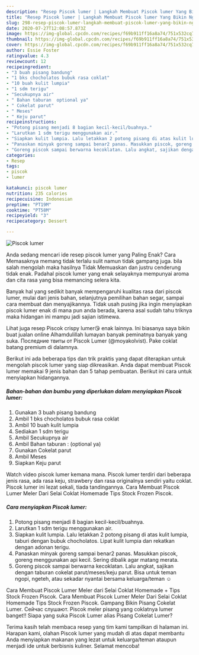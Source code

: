 ```yaml
---
description: "Resep Piscok lumer | Langkah Membuat Piscok lumer Yang Bikin Ngiler"
title: "Resep Piscok lumer | Langkah Membuat Piscok lumer Yang Bikin Ngiler"
slug: 298-resep-piscok-lumer-langkah-membuat-piscok-lumer-yang-bikin-ngiler
date: 2020-07-27T12:08:57.873Z
image: https://img-global.cpcdn.com/recipes/f69b911ff16a8a74/751x532cq70/piscok-lumer-foto-resep-utama.jpg
thumbnail: https://img-global.cpcdn.com/recipes/f69b911ff16a8a74/751x532cq70/piscok-lumer-foto-resep-utama.jpg
cover: https://img-global.cpcdn.com/recipes/f69b911ff16a8a74/751x532cq70/piscok-lumer-foto-resep-utama.jpg
author: Essie Foster
ratingvalue: 4.3
reviewcount: 12
recipeingredient:
- "3 buah pisang bandung"
- "1 bks chocholatos bubuk rasa coklat"
- "10 buah kulit lumpia"
- "1 sdm terigu"
- "Secukupnya air"
- " Bahan taburan  optional ya"
- " Cokelat parut"
- " Meses"
- " Keju parut"
recipeinstructions:
- "Potong pisang menjadi 8 bagian kecil-kecil/buahnya."
- "Larutkan 1 sdm terigu menggunakan air."
- "Siapkan kulit lumpia. Lalu letakkan 2 potong pisang di atas kulit lumpia, taburi dengan bubuk chocholatos. Lipat kulit lumpia dan rekatkan dengan adonan terigu."
- "Panaskan minyak goreng sampai benar2 panas. Masukkan piscok, goreng menggunakan api kecil. Sering dibalik agar matang merata."
- "Goreng piscok sampai berwarna kecoklatan. Lalu angkat, sajikan dengan taburan cokelat parut/meses/keju parut. Bisa untuk teman ngopi, ngeteh, atau sekadar nyantai bersama keluarga/teman ☺"
categories:
- Resep
tags:
- piscok
- lumer

katakunci: piscok lumer 
nutrition: 235 calories
recipecuisine: Indonesian
preptime: "PT19M"
cooktime: "PT58M"
recipeyield: "3"
recipecategory: Dessert

---
```



![Piscok lumer](https://img-global.cpcdn.com/recipes/f69b911ff16a8a74/751x532cq70/piscok-lumer-foto-resep-utama.jpg)

Anda sedang mencari ide resep piscok lumer yang Paling Enak? Cara Memasaknya memang tidak terlalu sulit namun tidak gampang juga. bila salah mengolah maka hasilnya Tidak Memuaskan dan justru cenderung tidak enak. Padahal piscok lumer yang enak selayaknya mempunyai aroma dan cita rasa yang bisa memancing selera kita.

Banyak hal yang sedikit banyak mempengaruhi kualitas rasa dari piscok lumer, mulai dari jenis bahan, selanjutnya pemilihan bahan segar, sampai cara membuat dan menyajikannya. Tidak usah pusing jika ingin menyiapkan piscok lumer enak di mana pun anda berada, karena asal sudah tahu triknya maka hidangan ini mampu jadi sajian istimewa.

Lihat juga resep Piscok crispy lumer😘 enak lainnya. Ini biasanya saya bikin buat jualan online Alhamdulillah lumayan banyak peminatnya banyak yang suka. Последние твиты от Piscok Lumer (@moyakolvist). Pake coklat batang premium di dalamnya.


Berikut ini ada beberapa tips dan trik praktis yang dapat diterapkan untuk mengolah piscok lumer yang siap dikreasikan. Anda dapat membuat Piscok lumer memakai 9 jenis bahan dan 5 tahap pembuatan. Berikut ini cara untuk menyiapkan hidangannya.

<!--inarticleads1-->

##### Bahan-bahan dan bumbu yang diperlukan dalam menyiapkan Piscok lumer:

1. Gunakan 3 buah pisang bandung
1. Ambil 1 bks chocholatos bubuk rasa coklat
1. Ambil 10 buah kulit lumpia
1. Sediakan 1 sdm terigu
1. Ambil Secukupnya air
1. Ambil  Bahan taburan : (optional ya)
1. Gunakan  Cokelat parut
1. Ambil  Meses
1. Siapkan  Keju parut


Watch video piscok lumer kemana mana. Piscok lumer terdiri dari beberapa jenis rasa, ada rasa keju, strawbery dan rasa originalnya sendiri yaitu coklat. Piscok lumer ini lezat sekali, tiada tandingannya. Cara Membuat Piscok Lumer Meler Dari Selai Coklat Homemade Tips Stock Frozen Piscok. 

<!--inarticleads2-->

##### Cara menyiapkan Piscok lumer:

1. Potong pisang menjadi 8 bagian kecil-kecil/buahnya.
1. Larutkan 1 sdm terigu menggunakan air.
1. Siapkan kulit lumpia. Lalu letakkan 2 potong pisang di atas kulit lumpia, taburi dengan bubuk chocholatos. Lipat kulit lumpia dan rekatkan dengan adonan terigu.
1. Panaskan minyak goreng sampai benar2 panas. Masukkan piscok, goreng menggunakan api kecil. Sering dibalik agar matang merata.
1. Goreng piscok sampai berwarna kecoklatan. Lalu angkat, sajikan dengan taburan cokelat parut/meses/keju parut. Bisa untuk teman ngopi, ngeteh, atau sekadar nyantai bersama keluarga/teman ☺


Cara Membuat Piscok Lumer Meler dari Selai Coklat Homemade + Tips Stock Frozen Piscok. Cara Membuat Piscok Lumer Meler Dari Selai Coklat Homemade Tips Stock Frozen Piscok. Gampang Bikin Pisang Cokelat Lumer. Сейчас слушают. Piscok meler pisang yang coklatnya lumer banget!! Siapa yang suka Piscok Lumer alias Pisang Cokelat Lumer? 

Terima kasih telah membaca resep yang tim kami tampilkan di halaman ini. Harapan kami, olahan Piscok lumer yang mudah di atas dapat membantu Anda menyiapkan makanan yang lezat untuk keluarga/teman ataupun menjadi ide untuk berbisnis kuliner. Selamat mencoba!
